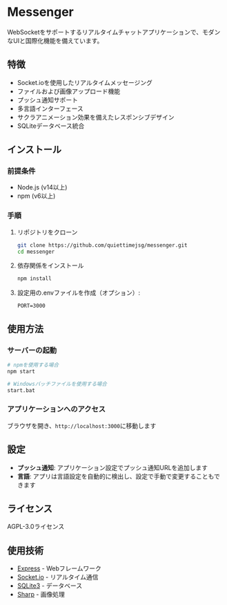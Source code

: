 # Messenger

WebSocketをサポートするリアルタイムチャットアプリケーションで、モダンなUIと国際化機能を備えています。

## 特徴

- Socket.ioを使用したリアルタイムメッセージング
- ファイルおよび画像アップロード機能
- プッシュ通知サポート
- 多言語インターフェース
- サクラアニメーション効果を備えたレスポンシブデザイン
- SQLiteデータベース統合

## インストール

### 前提条件
- Node.js (v14以上)
- npm (v6以上)

### 手順
1. リポジトリをクローン
   ```bash
   git clone https://github.com/quiettimejsg/messenger.git
   cd messenger
   ```

2. 依存関係をインストール
   ```bash
   npm install
   ```

3. 設定用の.envファイルを作成（オプション）:
   ```
   PORT=3000
   ```

## 使用方法

### サーバーの起動

```bash
# npmを使用する場合
npm start

# Windowsバッチファイルを使用する場合
start.bat
```

### アプリケーションへのアクセス
ブラウザを開き、`http://localhost:3000`に移動します

## 設定
- **プッシュ通知**: アプリケーション設定でプッシュ通知URLを追加します
- **言語**: アプリは言語設定を自動的に検出し、設定で手動で変更することもできます

## ライセンス
AGPL-3.0ライセンス

## 使用技術
- [Express](https://expressjs.com/) - Webフレームワーク
- [Socket.io](https://socket.io/) - リアルタイム通信
- [SQLite3](https://www.sqlite.org/) - データベース
- [Sharp](https://sharp.pixelplumbing.com/) - 画像処理